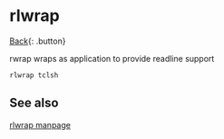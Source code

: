 # rlwrap

[Back](../index.md#tools){: .button}

rwrap wraps as application to provide readline support

```
rlwrap tclsh
```

## See also

[rlwrap manpage](https://linux.die.net/man/1/rlwrap)
